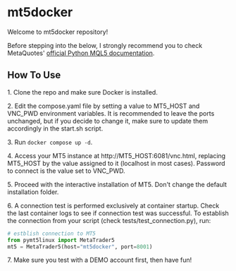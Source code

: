# mt5docker
Welcome to mt5docker repository!

Before stepping into the below, I strongly recommend you to check MetaQuotes' [official Python MQL5 documentation](https://www.mql5.com/en/docs/python_metatrader5).

## How To Use
1\. Clone the repo and make sure Docker is installed.

2\. Edit the compose.yaml file by setting a value to MT5_HOST and VNC_PWD environment variables. It is recommended to leave the ports unchanged, but if you decide to change it, make sure to update them accordingly in the start.sh script.

3\. Run `docker compose up -d`.

4\. Access your MT5 instance at http://MT5_HOST:6081/vnc.html, replacing MT5_HOST by the value assigned to it (localhost in most cases). Password to connect is the value set to VNC_PWD.

5\. Proceed with the interactive installation of MT5. Don't change the default installation folder.

6\. A connection test is performed exclusively at container startup. Check the last container logs to see if connection test was successful. To establish the connection from your script (check tests/test_connection.py), run:

```python
# estblish connection to MT5
from pymt5linux import MetaTrader5
mt5 = MetaTrader5(host="mt5docker", port=8001)
``` 

7\. Make sure you test with a DEMO account first, then have fun!